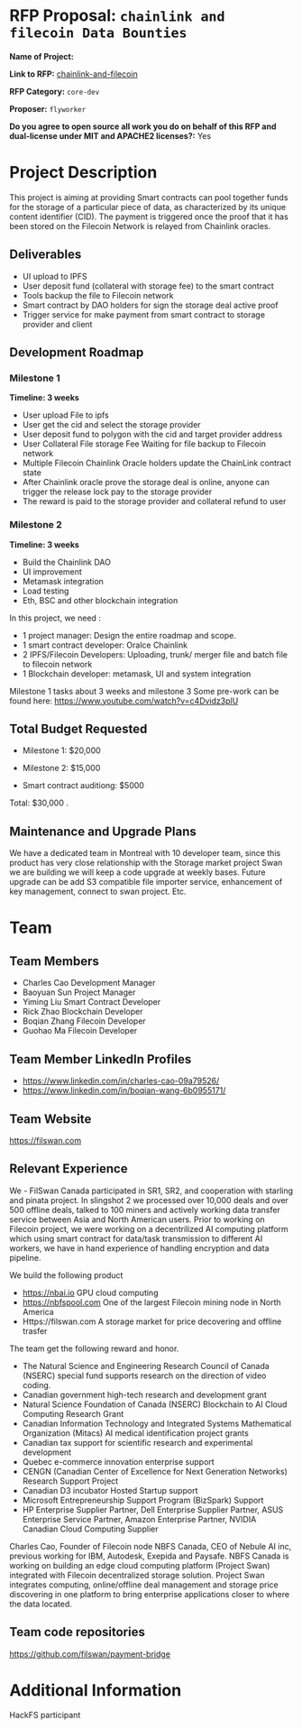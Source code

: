 # RFP Proposal: `chainlink and filecoin Data Bounties`

**Name of Project:**

**Link to RFP:**  [chainlink-and-filecoin](https://github.com/filecoin-project/devgrants/blob/master/rfps/chainlink-and-filecoin.md)


**RFP Category:** `core-dev`

**Proposer:** `flyworker`

**Do you agree to open source all work you do on behalf of this RFP and dual-license under MIT and APACHE2 licenses?:**   Yes

# Project Description

This project is aiming at providing Smart contracts can pool together funds for the storage of a particular piece of data, as characterized by its unique content identifier (CID). The payment is triggered once the proof that it has been stored on the Filecoin Network is relayed from Chainlink oracles.

## Deliverables
* UI upload to IPFS
* User deposit fund (collateral with storage fee)  to the smart contract
* Tools backup the file to Filecoin network 
* Smart contract by DAO holders for sign the storage deal active proof
* Trigger service for make payment from smart contract to storage provider and client

## Development Roadmap

### Milestone 1
**Timeline: 3 weeks**
- User upload File to ipfs 
- User get the cid and select the storage provider 
- User deposit fund to polygon with the cid and target provider address 
- User Collateral File storage Fee Waiting for file backup to Filecoin network 
- Multiple Filecoin Chainlink Oracle holders update the ChainLink contract state 
- After Chainlink oracle prove the storage deal is online, anyone can trigger the release lock pay to the storage provider 
- The reward is paid to the storage provider and collateral refund to user 

### Milestone 2
**Timeline: 3 weeks**
- Build the Chainlink DAO
- UI improvement
- Metamask integration
- Load testing
- Eth, BSC and other blockchain integration 

In this project, we need :
- 1 project manager: Design the entire roadmap and scope.
- 1 smart contract developer:  Oralce Chainlink
- 2 IPFS/Filecoin Developers: Uploading, trunk/ merger file and batch file to filecoin network
- 1 Blockchain developer: metamask, UI and system integration

Milestone 1 tasks about 3 weeks and milestone 3 
Some pre-work can be found here: https://www.youtube.com/watch?v=c4Dvidz3plU


## Total Budget Requested

* Milestone 1: $20,000

* Milestone 2: $15,000

* Smart contract auditiong: $5000

Total: $30,000
.

## Maintenance and Upgrade Plans

We have a dedicated team in Montreal with 10 developer team, since this product has very close relationship with the Storage market project Swan we are building we will keep a code upgrade at weekly bases. Future upgrade can be add S3 compatible file importer service, enhancement of key management, connect to swan project. Etc. 

# Team

## Team Members

- Charles Cao   Development Manager
- Baoyuan Sun 	Project Manager
- Yiming Liu	Smart Contract Developer
- Rick Zhao	    Blockchain Developer
- Boqian Zhang  Filecoin Developer 
- Guohao Ma	    Filecoin Developer

## Team Member LinkedIn Profiles

- https://www.linkedin.com/in/charles-cao-09a79526/
- https://www.linkedin.com/in/boqian-wang-6b0955171/

## Team Website

https://filswan.com

## Relevant Experience

We - FilSwan Canada participated in SR1, SR2, and cooperation with starling and pinata project. In slingshot 2 we processed over 10,000 deals and over 500 offline deals, talked to 100 miners and actively working data transfer service between Asia and North American users.
Prior to working on Filecoin project, we were working on a decentrilized AI computing platform which using smart contract for data/task transmission to different AI workers, we have in hand experience of handling encryption and data pipeline.

We build the following product

- https://nbai.io GPU cloud computing 
- https://nbfspool.com One of the largest Filecoin mining node in North America
- Https://filswan.com A storage market for price decovering and offline trasfer

The team get the following reward and honor.

- The Natural Science and Engineering Research Council of Canada (NSERC) special fund supports research on the direction of video coding.
- Canadian government high-tech research and development grant
- Natural Science Foundation of Canada (NSERC) Blockchain to AI Cloud Computing Research Grant
- Canadian Information Technology and Integrated Systems Mathematical Organization (Mitacs) AI medical identification project grants
- Canadian tax support for scientific research and experimental development
- Quebec e-commerce innovation enterprise support
- CENGN (Canadian Center of Excellence for Next Generation Networks) Research Support Project
- Canadian D3 incubator Hosted Startup support
- Microsoft Entrepreneurship Support Program (BizSpark) Support
- HP Enterprise Supplier Partner, Dell Enterprise Supplier Partner, ASUS Enterprise Service Partner, Amazon Enterprise Partner, NVIDIA Canadian Cloud Computing Supplier


Charles Cao, Founder of Filecoin node NBFS Canada, CEO of Nebule AI inc, previous working for IBM, Autodesk, Exepida and Paysafe. NBFS Canada is working on building an edge cloud computing platform (Project Swan) integrated with Filecoin decentralized storage solution. Project Swan integrates computing, online/offline deal management and storage price discovering in one platform to bring enterprise applications closer to where the data located.

## Team code repositories

https://github.com/filswan/payment-bridge

# Additional Information

HackFS participant


